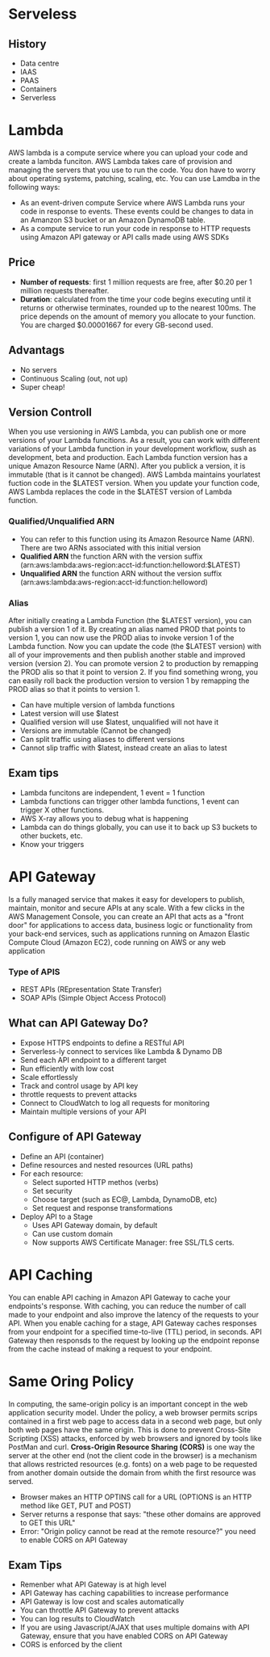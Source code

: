 # Serveless

## History

- Data centre
- IAAS
- PAAS
- Containers
- Serverless

# Lambda

AWS lambda is a compute service where you can upload your code and create a lambda funciton. AWS Lambda takes care of provision and managing the servers that you use to run the code. You don have to worry about operating systems, patching, scaling, etc. You can use Lamdba in the following ways:
- As an event-driven compute Service where AWS Lambda runs your code in response to events. These events could be changes to data in an Amanzon S3 bucket or an Amazon DynamoDB table.
- As a compute service to run your code in response to HTTP requests using Amazon API gateway or API calls made using AWS SDKs

## Price

- **Number of requests**: first 1 million requests are free, after $0.20 per 1 million requests thereafter.
- **Duration**: calculated from the time your code begins executing until it returns or otherwise terminates, rounded up to the nearest 100ms. The price depends on the amount of memory you allocate to your function. You are charged $0.00001667 for every GB-second used.

## Advantags

- No servers
- Continuous Scaling (out, not up)
- Super cheap!

## Version Controll

When you use versioning in AWS Lambda, you can publish one or more versions of your Lambda funcitions. As a result, you can work with different variations of your Lambda function in your development workflow, sush as development, beta and production.
Each Lambda function version has a unique Amazon Resource Name (ARN). After you publick a version, it is immutable (that is it cannot be changed).
AWS Lambda maintains yourlatest fuction code in the $LATEST version. When you update your function code, AWS Lambda replaces the code in the $LATEST version of Lambda function.

### Qualified/Unqualified ARN

- You can refer to this function using its Amazon Resource Name (ARN). There are two ARNs associated with this initial version
- **Qualified ARN** the function ARN with the version suffix (arn:aws:lambda:aws-region:acct-id:function:helloword:$LATEST)
- **Unqualified ARN** the function ARN without the version suffix (arn:aws:lambda:aws-region:acct-id:function:helloword)

### Alias

After initially creating a Lambda Function (the $LATEST version), you can publish a version 1 of it. By creating an alias named PROD that points to version 1, you can now use the PROD alias to invoke version 1 of the Lambda function.
Now you can update the code (the $LATEST version) with all of your improvements and then publish another stable and improved version (version 2). You can promote version 2 to production by remapping the PROD alis so that it point to version 2. If you find something wrong, you can easily roll back the production version to version 1 by remapping the PROD alias so that it points to version 1.

- Can have multiple version of lambda functions
- Latest version will use $latest
- Qualified version will use $latest, unqualified will not have it
- Versions are immutable (Cannot be changed)
- Can split traffic using aliases to different versions
- Cannot slip traffic with $latest, instead create an alias to latest


## Exam tips

- Lambda funcitons are independent, 1 event = 1 function
- Lambda functions can trigger other lambda functions, 1 event can trigger X other functions.
- AWS X-ray allows you to debug what is happening
- Lambda can do things globally, you can use it to back up S3 buckets to other buckets, etc.
- Know your triggers

# API Gateway

Is a fully managed service that makes it easy for developers to publish, maintain, monitor and secure APIs at any scale. With a few clicks in the AWS Management Console, you can create an API that acts as a "front door" for applications to access data, business logic or functionality from your back-end services, such as applications running on Amazon Elastic Compute Cloud (Amazon EC2), code running on AWS or any web application

### Type of APIS

- REST APIs (REpresentation State Transfer)
- SOAP APIs (Simple Object Access Protocol)

## What can API Gateway Do?

- Expose HTTPS endpoints to define a RESTful API
- Serverless-ly connect to services like Lambda & Dynamo DB
- Send each API endpoint to a different target
- Run efficiently with low cost
- Scale effortlessly
- Track and control usage by API key
- throttle requests to prevent attacks
- Connect to CloudWatch to log all requests for monitoring
- Maintain multiple versions of your API

## Configure of API Gateway

- Define an API (container)
- Define resources and nested resources (URL paths)
- For each resource:
  - Select suported HTTP methos (verbs)
  - Set security
  - Choose target (such as EC@, Lambda, DynamoDB, etc)
  - Set request and response transformations
- Deploy API to a Stage
  - Uses API Gateway domain, by default
  - Can use custom domain
  - Now supports AWS Certificate Manager: free SSL/TLS certs.

# API Caching

You can enable API caching in Amazon API Gateway to cache your endpoints's response. With caching, you can reduce the number of call made to your endpoint and also improve the latency of the requests to your API. When you enable caching for a stage, API Gateway caches responses from your endpoint for a specified time-to-live (TTL) period, in seconds. API Gateway then responsds to the request by looking up the endpoint reponse from the cache instead of making a request to your endpoint.

# Same Oring Policy

In computing, the same-origin policy is an important concept in the web application security model. Under the policy, a web browser permits scrips contained in a first web page to access data in a second web page, but only both web pages have the same origin.
This is done to prevent Cross-Site Scripting (XSS) attacks, enforced by web browsers and ignored by tools like PostMan and curl.
**Cross-Origin Resource Sharing (CORS)** is one way the server at the other end (not the client code in the browser) is a mechanism that allows restricted resources (e.g. fonts) on a web page to be requested from another domain outside the domain from whith the first resource was served.

- Browser makes an HTTP OPTINS call for a URL (OPTIONS is an HTTP method like GET, PUT and POST)
- Server returns a response that says: "these other domains are approved to GET this URL"
- Error: "Origin policy cannot be read at the remote resource?" you need to enable CORS on API Gateway

## Exam Tips

- Remenber what API Gateway is at high level
- API Gateway has caching capabilities to increase performance
- API Gateway is low cost and scales automatically
- You can throttle API Gateway to prevent attacks
- You can log results to CloudWatch
- If you are using Javascript/AJAX that uses multiple domains with API Gateway, ensure that you have enabled CORS on API Gateway
- CORS is enforced by the client

